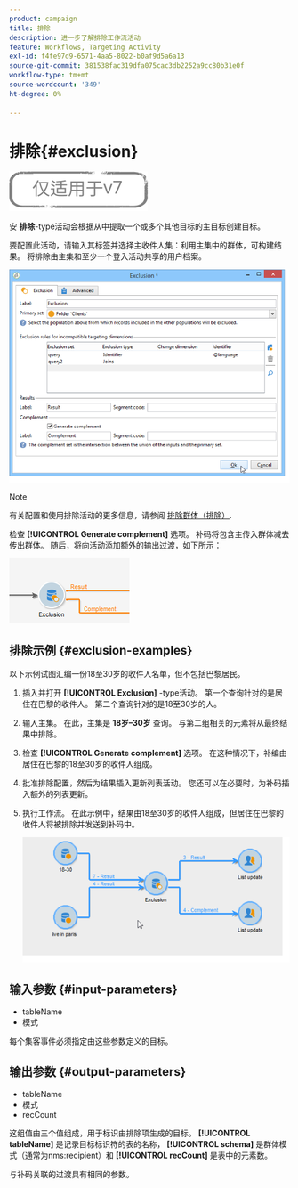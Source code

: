 ```yaml
---
product: campaign
title: 排除
description: 进一步了解排除工作流活动
feature: Workflows, Targeting Activity
exl-id: f4fe97d9-6571-4aa5-8022-b0af9d5a6a13
source-git-commit: 381538fac319dfa075cac3db2252a9cc80b31e0f
workflow-type: tm+mt
source-wordcount: '349'
ht-degree: 0%

---
```


# 排除{#exclusion}

![](../../assets/v7-only.svg)

安 **排除**-type活动会根据从中提取一个或多个其他目标的主目标创建目标。

要配置此活动，请输入其标签并选择主收件人集：利用主集中的群体，可构建结果。 将排除由主集和至少一个登入活动共享的用户档案。

![](assets/s_user_segmentation_exclu.png)

>[!NOTE]
>
>有关配置和使用排除活动的更多信息，请参阅 [排除群体（排除）](targeting-data.md#excluding-a-population--exclusion-).

检查 **[!UICONTROL Generate complement]** 选项。 补码将包含主传入群体减去传出群体。 随后，将向活动添加额外的输出过渡，如下所示：

![](assets/s_user_segmentation_exclu_compl.png)

## 排除示例 {#exclusion-examples}

以下示例试图汇编一份18至30岁的收件人名单，但不包括巴黎居民。

1. 插入并打开 **[!UICONTROL Exclusion]** -type活动。 第一个查询针对的是居住在巴黎的收件人。 第二个查询针对的是18至30岁的人。
1. 输入主集。 在此，主集是 **18岁–30岁** 查询。 与第二组相关的元素将从最终结果中排除。
1. 检查 **[!UICONTROL Generate complement]** 选项。 在这种情况下，补编由居住在巴黎的18至30岁的收件人组成。
1. 批准排除配置，然后为结果插入更新列表活动。 您还可以在必要时，为补码插入额外的列表更新。
1. 执行工作流。 在此示例中，结果由18至30岁的收件人组成，但居住在巴黎的收件人将被排除并发送到补码中。

   ![](assets/exclusion_example.png)

## 输入参数 {#input-parameters}

* tableName
* 模式

每个集客事件必须指定由这些参数定义的目标。

## 输出参数 {#output-parameters}

* tableName
* 模式
* recCount

这组值由三个值组成，用于标识由排除项生成的目标。 **[!UICONTROL tableName]** 是记录目标标识符的表的名称， **[!UICONTROL schema]** 是群体模式（通常为nms:recipient）和 **[!UICONTROL recCount]** 是表中的元素数。

与补码关联的过渡具有相同的参数。
